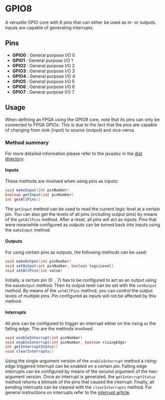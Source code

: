 # GPIO8
A versatile GPIO core with 8 pins that can either be used as in- or outputs. Inputs are capable of generating interrupts.

## Pins

* **GPIO0** : General purpose I/O 0
* **GPIO1** : General purpose I/O 1
* **GPIO2** : General purpose I/O 2
* **GPIO3** : General purpose I/O 3
* **GPIO4** : General purpose I/O 4
* **GPIO5** : General purpose I/O 5
* **GPIO6** : General purpose I/O 6
* **GPIO7** : General purpose I/O 7

## Usage
When defining an FPGA using the GPIO8 core, note that its pins can only be connected to FPGA GPIOs. This is due to the fact that the pins are capable of changing from sink (input) to source (output) and vice-versa.

### Method summary
For more detailed information please refer to the javadoc in the [dist directory](../../dist/).

#### Inputs
These methods are involved when using pins as inputs:

```java
void makeInput(int pinNumber)
boolean getInput(int pinNumber)
int getAllPins()
```

The `getInput` method can be used to read the current logic level at a certain pin. You can also get the levels of all pins (including output pins) by means of the `getAllPins` method. After a reset, all pins will act as inputs. Pins that were meanwhile configured as outputs can be turned back into inputs using the `makeInput` method.

#### Outputs
For using certain pins as outputs, the following methods can be used:

```java
void makeOutput(int pinNumber)
void setOutput(int pinNumber, boolean logicLevel)
void setAllPins(int value)
```

Initially, a certain pin (0 .. 7) has to be configured to act as an output using the `makeOutput` method. Then its output level can be set with the `setOutput` method. By means of the `setAllPins` method, you can control the output levels of multiple pins. Pin configured as inputs will not be affected by this method.

#### Interrupts
All pins can be configured to trigger an interrupt either on the rising or the falling edge. The are the methods involved:

```java
void enableInterrupt(int pinNumber)
void enableInterrupt(int pinNumber, boolean risingEdge)
int getInterruptStatus()
void clearInterrupts()
```

Using the single-argument version of the `enableInterrupt` method a rising-edge triggered interrupt can be enabled on a certain pin. Falling edge interrupts can be configured by means of the second argument of the two-argument version. Once an interrupt is generated, the `getInterruptStatus` method returns a bitmask of the pins that caused the interrupt. Finally, all pending interrupts can be cleared with the `clearInterrupts` method. For general instructions on interrupts refer to the  [interrupt article](../interrupts.md).
